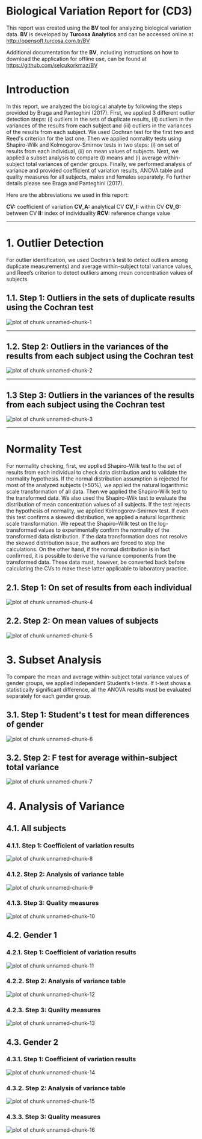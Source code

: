 # Biological Variation Report for (CD3)





This report was created using the **BV** tool for analyzing biological variation data. **BV** is developed by **Turcosa Analytics** and can be accessed online at http://opensoft.turcosa.com.tr/BV 

Additional documentation for the **BV**, including instructions on how to download the application for offline use, can be found at https://github.com/selcukorkmaz/BV


# Introduction 

In this report, we analyzed the biological analyte by following the steps provided by Braga and Panteghini (2017). First, we applied 3 different outlier detection steps: (i) outliers in the sets of duplicate results, (ii) outliers in the variances of the results from each subject and  (iii) outliers in the variances of the results from each subject. We used Cochran test for the first two and Reed's criterion for the last one. Then we applied normality tests using Shapiro-Wilk and Kolmogorov-Smirnov tests in two steps: (i) on set of results from each individual, (ii) on mean values of subjects. Next, we applied a subset analysis to compare (i) means and (i) average within-subject total variances of gender groups. Finally, we performed analysis of variance and provided coefficient of variation results, ANOVA table and quality measures for all subjects, males and females separately. Fo further details please see Braga and Panteghini (2017).

Here are the abbreviations we used in this report:

**CV:** coefficient of variation
**CV_A:** analytical CV
**CV_I:** within CV
**CV_G:** between CV
**II:** index of individuality
**RCV:** reference change value


*******
# 1. Outlier Detection

For outlier identification, we used Cochran’s test to detect outliers among duplicate measurements) and average within-subject total variance values, and Reed’s criterion to detect outliers among mean concentration values of subjects.

## 1.1. Step 1: Outliers in the sets of duplicate results using the Cochran test

![plot of chunk unnamed-chunk-1](tempFiguresForKnitrReport/unnamed-chunk-1-1.png)
*******


## 1.2. Step 2: Outliers in the variances of the results from each subject using the Cochran test

![plot of chunk unnamed-chunk-2](tempFiguresForKnitrReport/unnamed-chunk-2-1.png)
*******


## 1.3 Step 3: Outliers in the variances of the results from each subject using the Cochran test

![plot of chunk unnamed-chunk-3](tempFiguresForKnitrReport/unnamed-chunk-3-1.png)
*******

# Normality Test

For normality checking, first, we applied Shapiro–Wilk test to the set of results from each individual to check data distribution and to validate the normality hypothesis. If the normal distribution assumption is rejected for most of the analyzed subjects (>50%), we applied the natural logarithmic scale transformation of all data. Then we applied the Shapiro-Wilk test to the transformed data. We also used the Shapiro-Wilk test to evaluate the distribution of mean concentration values of all subjects. If the test rejects the hypothesis of normality, we applied Kolmogorov-Smirnov test. If even this test confirms a skewed distribution, we applied a natural logarithmic scale transformation. We repeat the Shapiro–Wilk test on the log-transformed values to experimentally confirm the normality of the transformed data distribution. If the data transformation does not resolve the skewed distribution issue, the authors are forced to stop the calculations. On the other hand, if the normal distribution is in fact confirmed, it is possible to derive the variance components from the transformed data. These data must, however, be converted back before calculating the CVs to make these latter applicable to laboratory practice.

## 2.1. Step 1: On set of results from each individual
![plot of chunk unnamed-chunk-4](tempFiguresForKnitrReport/unnamed-chunk-4-1.png)

## 2.2. Step 2: On mean values of subjects
![plot of chunk unnamed-chunk-5](tempFiguresForKnitrReport/unnamed-chunk-5-1.png)

# 3. Subset Analysis

To compare the mean and average within-subject total variance values of gender groups, we applied independent Student’s t-tests. If t-test shows a statistically significant difference, all the ANOVA results must be evaluated separately for each gender group.

## 3.1. Step 1: Student's t test for mean differences of gender
![plot of chunk unnamed-chunk-6](tempFiguresForKnitrReport/unnamed-chunk-6-1.png)

## 3.2. Step 2: F test for average within-subject total variance
![plot of chunk unnamed-chunk-7](tempFiguresForKnitrReport/unnamed-chunk-7-1.png)

# 4. Analysis of Variance
## 4.1. All subjects

### 4.1.1. Step 1: Coefficient of variation results

![plot of chunk unnamed-chunk-8](tempFiguresForKnitrReport/unnamed-chunk-8-1.png)

### 4.1.2. Step 2: Analysis of variance table

![plot of chunk unnamed-chunk-9](tempFiguresForKnitrReport/unnamed-chunk-9-1.png)


### 4.1.3. Step 3: Quality measures

![plot of chunk unnamed-chunk-10](tempFiguresForKnitrReport/unnamed-chunk-10-1.png)

## 4.2. Gender 1

### 4.2.1. Step 1: Coefficient of variation results
![plot of chunk unnamed-chunk-11](tempFiguresForKnitrReport/unnamed-chunk-11-1.png)


### 4.2.2. Step 2: Analysis of variance table
![plot of chunk unnamed-chunk-12](tempFiguresForKnitrReport/unnamed-chunk-12-1.png)


### 4.2.3. Step 3: Quality measures
![plot of chunk unnamed-chunk-13](tempFiguresForKnitrReport/unnamed-chunk-13-1.png)


## 4.3. Gender 2


### 4.3.1. Step 1: Coefficient of variation results
![plot of chunk unnamed-chunk-14](tempFiguresForKnitrReport/unnamed-chunk-14-1.png)


### 4.3.2. Step 2: Analysis of variance table
![plot of chunk unnamed-chunk-15](tempFiguresForKnitrReport/unnamed-chunk-15-1.png)


### 4.3.3. Step 3: Quality measures
![plot of chunk unnamed-chunk-16](tempFiguresForKnitrReport/unnamed-chunk-16-1.png)



